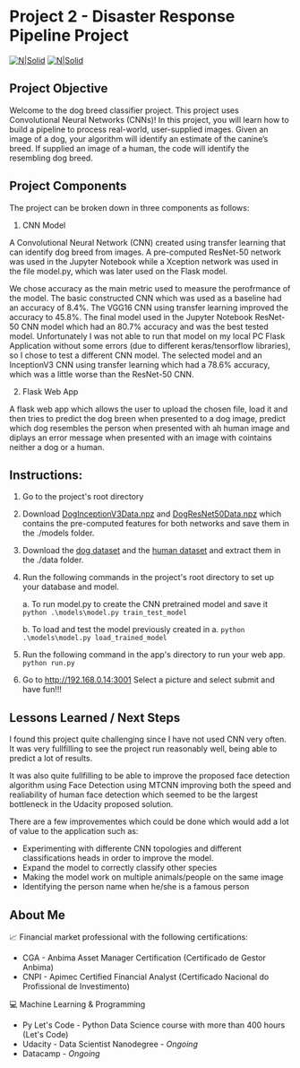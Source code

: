 # Project 2 - Disaster Response Pipeline Project

[![N|Solid](https://www.python.org/static/community_logos/python-powered-w-70x28.png)](https://www.python.org/)
[![N|Solid](https://scikit-learn.org/stable/_static/scikit-learn-logo-small.png)](https://scikit-learn.org/stable/)

## Project Objective

Welcome to the dog breed classifier project. This project uses Convolutional Neural Networks (CNNs)! In this project, you will learn how to build a pipeline to process real-world, user-supplied images. Given an image of a dog, your algorithm will identify an estimate of the canine’s breed. If supplied an image of a human, the code will identify the resembling dog breed.

## Project Components

The project can be broken down in three components as follows:
1. CNN Model

A Convolutional Neural Network (CNN) created using transfer learning that can identify dog breed from images. A pre-computed ResNet-50 network was used in the Jupyter Notebook while a Xception network was used in the file model.py, which was later used on the Flask model.

We chose accuracy as the main metric used to measure the perofrmance of the model. The basic constructed CNN which was used as a baseline had an accuracy of 8.4%. The VGG16 CNN using transfer learning improved the accuracy to 45.8%. The final model used in the Jupyter Notebook ResNet-50 CNN model which had an 80.7% accuracy and was the best tested model. Unfortunately I was not able to run that model on my local PC Flask Application without some errors (due to different keras/tensorflow libraries), so I chose to test a different CNN model. The selected model and an InceptionV3 CNN using transfer learning which had a 78.6% accuracy, which was a little worse than the ResNet-50 CNN.

2. Flask Web App

A flask web app which allows the user to upload the chosen file, load it and then tries to predict the dog breen when presented to a dog image, predict which dog resembles the person when presented with ah human image and diplays an error message when presented with an image with cointains neither a dog or a human.

## Instructions:
1. Go to the project's root directory

2. Download [DogInceptionV3Data.npz](https://s3-us-west-1.amazonaws.com/udacity-aind/dog-project/DogInceptionV3Data.npz) and [DogResNet50Data.npz](https://s3-us-west-1.amazonaws.com/udacity-aind/dog-project/DogResnet50Data.npz) which contains the pre-computed features for both networks and save them in the ./models folder.

3. Download the [dog dataset](https://s3-us-west-1.amazonaws.com/udacity-aind/dog-project/dogImages.zip) and the [human dataset](http://vis-www.cs.umass.edu/lfw/lfw.tgz) and extract them in the ./data folder.

4. Run the following commands in the project's root directory to set up your database and model.

    a. To run model.py to create the CNN pretrained model and save it
        `python .\models\model.py train_test_model`
        
    b. To load and test the model previously created in a.
        `python .\models\model.py load_trained_model`

5. Run the following command in the app's directory to run your web app.
    `python run.py`

6. Go to http://192.168.0.14:3001
    Select a picture and select submit and have fun!!!

## Lessons Learned / Next Steps

I found this project quite challenging since I have not used CNN very often. It was very fullfilling to see the project run reasonably well, being able to predict a lot of results.

It was also quite fullfilling to be able to improve the proposed face detection algorithm using Face Detection using MTCNN improving both the speed and realiability of human face detection which seemed to be the largest bottleneck in the Udacity proposed solution.

There are a few improvementes which could be done which would add a lot of value to the application such as:
* Experimenting with differente CNN topologies and different classifications heads in order to improve the model.
* Expand the model to correctly classify other species
* Making the model work on multiple animals/people on the same image
* Identifying the person name when he/she is a famous person

## About Me

📈 Financial market professional with the following certifications:
* CGA - Anbima Asset Manager Certification (Certificado de Gestor Anbima)
* CNPI - Apimec Certified Financial Analyst (Certificado Nacional do Profissional de Investimento)

💻 Machine Learning & Programming
* Py Let's Code - Python Data Science course with more than 400 hours (Let's Code)
* Udacity - Data Scientist Nanodegree - _Ongoing_
* Datacamp - _Ongoing_

